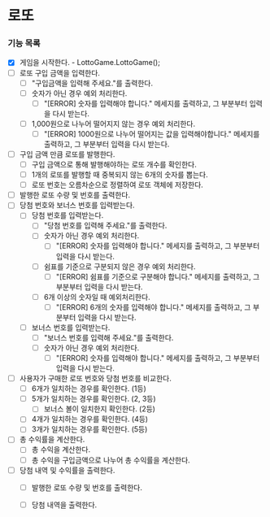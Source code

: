 로또
====

### 기능 목록
- [x] 게임을 시작한다. - LottoGame.LottoGame();
- [ ] 로또 구입 금액을 입력한다.
  - [ ] "구입금액을 입력해 주세요."를 출력한다.
  - [ ] 숫자가 아닌 경우 예외 처리한다.
    - [ ] "[ERROR] 숫자를 입력해야 합니다." 메세지를 출력하고, 그 부분부터 입력을 다시 받는다.
  - [ ] 1,000원으로 나누어 떨어지지 않는 경우 예외 처리한다.
    - [ ] "[ERROR] 1000원으로 나누어 떨어지는 값을 입력해야합니다." 메세지를 출력하고, 그 부분부터 입력을 다시 받는다.
- [ ] 구입 금액 만큼 로또를 발행한다.
  - [ ] 구입 금액으로 통해 발행해야하는 로또 개수를 확인한다.
  - [ ] 1개의 로또를 발행할 때 중복되지 않는 6개의 숫자를 뽑는다.
  - [ ] 로또 번호는 오름차순으로 정렬하여 로또 객체에 저장한다.
- [ ] 발행한 로또 수량 및 번호를 출력한다.
- [ ] 당첨 번호와 보너스 번호를 입력받는다.
  - [ ] 당첨 번호를 입력받는다. 
    - [ ] "당첨 번호를 입력해 주세요."를 출력한다.
    - [ ] 숫자가 아닌 경우 예외 처리한다.
        - [ ] "[ERROR] 숫자를 입력해야 합니다." 메세지를 출력하고, 그 부분부터 입력을 다시 받는다.
    - [ ] 쉼표를 기준으로 구분되지 않은 경우 예외 처리한다.
      - [ ] "[ERROR] 쉼표를 기준으로 구분해야 합니다." 메세지를 출력하고, 그 부분부터 입력을 다시 받는다.
    - [ ] 6개 이상의 숫자일 때 예외처리한다. 
      - [ ] "[ERROR] 6개의 숫자를 입력해야 합니다." 메세지를 출력하고, 그 부분부터 입력을 다시 받는다.
  - [ ] 보너스 번호를 입력받는다.
    - [ ] "보너스 번호를 입력해 주세요."를 출력한다.
    - [ ] 숫자가 아닌 경우 예외 처리한다.
      - [ ] "[ERROR] 숫자를 입력해야 합니다." 메세지를 출력하고, 그 부분부터 입력을 다시 받는다.
- [ ] 사용자가 구매한 로또 번호와 당첨 번호를 비교한다.
  - [ ] 6개가 일치하는 경우를 확인한다. (1등)
  - [ ] 5개가 일치하는 경우를 확인한다. (2, 3등)
    - [ ] 보너스 볼이 일치한지 확인한다. (2등)
  - [ ] 4개가 일치하는 경우를 확인한다. (4등)
  - [ ] 3개가 일치하는 경우를 확인한다. (5등)
- [ ] 총 수익률을 계산한다.
  - [ ] 총 수익을 계산한다.
  - [ ] 총 수익을 구입금액으로 나누어 총 수익률을 계산한다. 
- [ ] 당첨 내역 및 수익률을 출력한다.
  - [ ] 발행한 로또 수량 및 번호를 출력한다.
  - [ ] 당첨 내역을 출력한다.

  